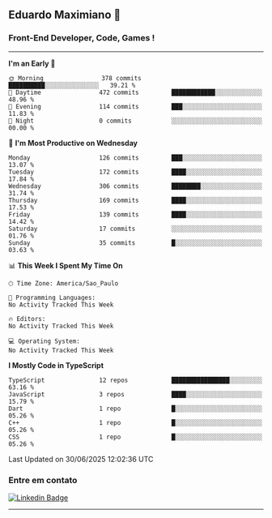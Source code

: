 ## Eduardo Maximiano 👋

### Front-End Developer, Code, Games !

---

<!--START_SECTION:waka-->
**I'm an Early 🐤** 

```text
🌞 Morning                378 commits         ██████████░░░░░░░░░░░░░░░   39.21 % 
🌆 Daytime                472 commits         ████████████░░░░░░░░░░░░░   48.96 % 
🌃 Evening                114 commits         ███░░░░░░░░░░░░░░░░░░░░░░   11.83 % 
🌙 Night                  0 commits           ░░░░░░░░░░░░░░░░░░░░░░░░░   00.00 % 
```
📅 **I'm Most Productive on Wednesday** 

```text
Monday                   126 commits         ███░░░░░░░░░░░░░░░░░░░░░░   13.07 % 
Tuesday                  172 commits         ████░░░░░░░░░░░░░░░░░░░░░   17.84 % 
Wednesday                306 commits         ████████░░░░░░░░░░░░░░░░░   31.74 % 
Thursday                 169 commits         ████░░░░░░░░░░░░░░░░░░░░░   17.53 % 
Friday                   139 commits         ████░░░░░░░░░░░░░░░░░░░░░   14.42 % 
Saturday                 17 commits          ░░░░░░░░░░░░░░░░░░░░░░░░░   01.76 % 
Sunday                   35 commits          █░░░░░░░░░░░░░░░░░░░░░░░░   03.63 % 
```


📊 **This Week I Spent My Time On** 

```text
🕑︎ Time Zone: America/Sao_Paulo

💬 Programming Languages: 
No Activity Tracked This Week

🔥 Editors: 
No Activity Tracked This Week

💻 Operating System: 
No Activity Tracked This Week
```

**I Mostly Code in TypeScript** 

```text
TypeScript               12 repos            ████████████████░░░░░░░░░   63.16 % 
JavaScript               3 repos             ████░░░░░░░░░░░░░░░░░░░░░   15.79 % 
Dart                     1 repo              █░░░░░░░░░░░░░░░░░░░░░░░░   05.26 % 
C++                      1 repo              █░░░░░░░░░░░░░░░░░░░░░░░░   05.26 % 
CSS                      1 repo              █░░░░░░░░░░░░░░░░░░░░░░░░   05.26 % 
```




 Last Updated on 30/06/2025 12:02:36 UTC
<!--END_SECTION:waka-->

### Entre em contato

[![Linkedin Badge](https://img.shields.io/badge/-Eduardo_Maximiano-0077B5?style=flat-square&logo=Linkedin&logoColor=white&link=https://www.linkedin.com/in/maximiano-eduardo)](https://www.linkedin.com/in/maximiano-eduardo)

---

